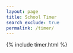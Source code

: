 ```yaml
---
layout: page
title: School Timer
search_exclude: true
permalink: /timer/
---
```


{% include timer.html %}